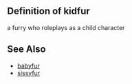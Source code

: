 ## Definition of kidfur

a furry who roleplays as a child character

## See Also

- [babyfur](./babyfur)
- [sissyfur](./sissyfur)
